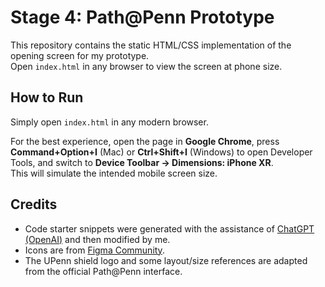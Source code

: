 # Stage 4: Path@Penn Prototype

This repository contains the static HTML/CSS implementation of the opening screen for my prototype.  
Open `index.html` in any browser to view the screen at phone size.

## How to Run
Simply open `index.html` in any modern browser.

For the best experience, open the page in **Google Chrome**, press **Command+Option+I** (Mac) or **Ctrl+Shift+I** (Windows) to open Developer Tools, and switch to **Device Toolbar → Dimensions: iPhone XR**.  
This will simulate the intended mobile screen size.

## Credits
- Code starter snippets were generated with the assistance of [ChatGPT (OpenAI)](https://openai.com/) and then modified by me.  
- Icons are from [Figma Community](https://www.figma.com/community).  
- The UPenn shield logo and some layout/size references are adapted from the official Path@Penn interface.  
